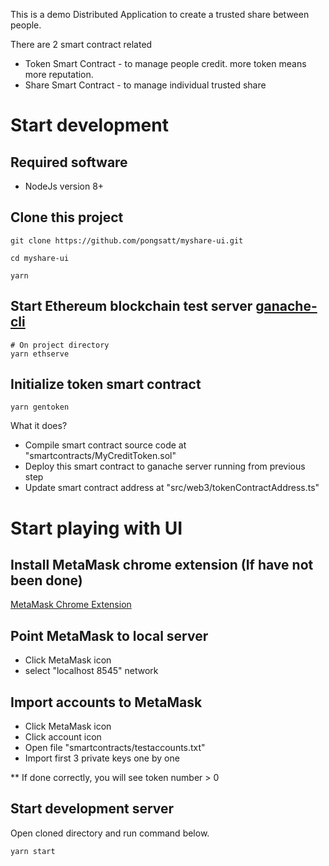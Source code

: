 This is a demo Distributed Application to create a trusted share between people.

There are 2 smart contract related
* Token Smart Contract - to manage people credit. more token means more reputation.
* Share Smart Contract - to manage individual trusted share

# Start development

## Required software

* NodeJs version 8+

## Clone this project

```
git clone https://github.com/pongsatt/myshare-ui.git

cd myshare-ui

yarn
```

## Start Ethereum blockchain test server [ganache-cli](https://github.com/trufflesuite/ganache-cli)

```
# On project directory
yarn ethserve
```

## Initialize token smart contract

```
yarn gentoken
```

What it does?
* Compile smart contract source code at "smartcontracts/MyCreditToken.sol"
* Deploy this smart contract to ganache server running from previous step
* Update smart contract address at "src/web3/tokenContractAddress.ts"

# Start playing with UI

## Install MetaMask chrome extension (If have not been done)
[MetaMask Chrome Extension](https://chrome.google.com/webstore/detail/metamask/nkbihfbeogaeaoehlefnkodbefgpgknn?hl=en)

## Point MetaMask to local server
* Click MetaMask icon
* select "localhost 8545" network

## Import accounts to MetaMask
* Click MetaMask icon
* Click account icon
* Open file "smartcontracts/testaccounts.txt"
* Import first 3 private keys one by one

** If done correctly, you will see token number > 0

## Start development server

Open cloned directory and run command below.

```
yarn start
```
